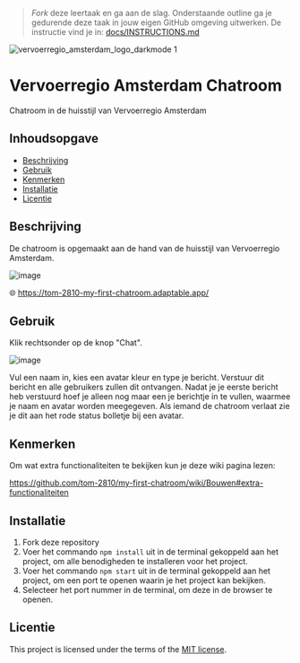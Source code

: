 > _Fork_ deze leertaak en ga aan de slag. Onderstaande outline ga je gedurende deze taak in jouw eigen GitHub omgeving uitwerken. De instructie vind je in: [docs/INSTRUCTIONS.md](docs/INSTRUCTIONS.md)

![vervoerregio_amsterdam_logo_darkmode 1](https://github.com/tom-2810/my-first-chatroom/assets/112861614/c045b22c-bd97-43c4-b844-e7c93721ce2c)

# Vervoerregio Amsterdam Chatroom

Chatroom in de huisstijl van Vervoerregio Amsterdam

## Inhoudsopgave

- [Beschrijving](#beschrijving)
- [Gebruik](#gebruik)
- [Kenmerken](#kenmerken)
- [Installatie](#installatie)
- [Licentie](#licentie)

## Beschrijving

De chatroom is opgemaakt aan de hand van de huisstijl van Vervoerregio Amsterdam.

![image](https://github.com/tom-2810/my-first-chatroom/assets/112861614/6e298476-d095-4542-bfe6-7f8241ee0c4f)


🌐 https://tom-2810-my-first-chatroom.adaptable.app/

## Gebruik

Klik rechtsonder op de knop "Chat".

![image](https://github.com/tom-2810/my-first-chatroom/assets/112861614/fbdf481b-6802-439f-af31-85e9eece0141)

Vul een naam in, kies een avatar kleur en type je bericht. Verstuur dit bericht en alle gebruikers zullen dit ontvangen.
Nadat je je eerste bericht heb verstuurd hoef je alleen nog maar een je berichtje in te vullen, waarmee je naam en avatar worden meegegeven.
Als iemand de chatroom verlaat zie je dit aan het rode status bolletje bij een avatar.

## Kenmerken

Om wat extra functionaliteiten te bekijken kun je deze wiki pagina lezen:

https://github.com/tom-2810/my-first-chatroom/wiki/Bouwen#extra-functionaliteiten

## Installatie

1. Fork deze repository
2. Voer het commando `npm install` uit in de terminal gekoppeld aan het project, om alle benodigheden te installeren voor het project.
3. Voer het commando `npm start` uit in de terminal gekoppeld aan het project, om een port te openen waarin je het project kan bekijken.
4. Selecteer het port nummer in de terminal, om deze in de browser te openen.


## Licentie

This project is licensed under the terms of the [MIT license](./LICENSE).
